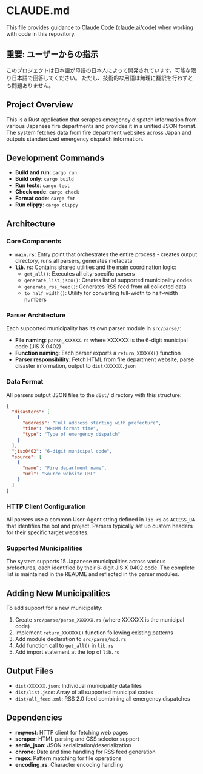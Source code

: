 # CLAUDE.md

This file provides guidance to Claude Code (claude.ai/code) when working with code in this repository.

## 重要: ユーザーからの指示
このプロジェクトは日本語が母語の日本人によって開発されています。可能な限り日本語で回答してください。 ただし、技術的な用語は無理に翻訳を行わずとも問題ありません。

## Project Overview

This is a Rust application that scrapes emergency dispatch information from various Japanese fire departments and provides it in a unified JSON format. The system fetches data from fire department websites across Japan and outputs standardized emergency dispatch information.

## Development Commands

- **Build and run**: `cargo run`
- **Build only**: `cargo build`
- **Run tests**: `cargo test`
- **Check code**: `cargo check`
- **Format code**: `cargo fmt`
- **Run clippy**: `cargo clippy`

## Architecture

### Core Components

- **`main.rs`**: Entry point that orchestrates the entire process - creates output directory, runs all parsers, generates metadata
- **`lib.rs`**: Contains shared utilities and the main coordination logic:
  - `get_all()`: Executes all city-specific parsers
  - `generate_list_json()`: Creates list of supported municipality codes
  - `generate_rss_feed()`: Generates RSS feed from all collected data
  - `to_half_width()`: Utility for converting full-width to half-width numbers

### Parser Architecture

Each supported municipality has its own parser module in `src/parse/`:
- **File naming**: `parse_XXXXXX.rs` where XXXXXX is the 6-digit municipal code (JIS X 0402)
- **Function naming**: Each parser exports a `return_XXXXXX()` function
- **Parser responsibility**: Fetch HTML from fire department website, parse disaster information, output to `dist/XXXXXX.json`

### Data Format

All parsers output JSON files to the `dist/` directory with this structure:
```json
{
  "disasters": [
    {
      "address": "Full address starting with prefecture",
      "time": "HH:MM format time", 
      "type": "Type of emergency dispatch"
    }
  ],
  "jisx0402": "6-digit municipal code",
  "source": [
    {
      "name": "Fire department name",
      "url": "Source website URL"
    }
  ]
}
```

### HTTP Client Configuration

All parsers use a common User-Agent string defined in `lib.rs` as `ACCESS_UA` that identifies the bot and project. Parsers typically set up custom headers for their specific target websites.

### Supported Municipalities

The system supports 15 Japanese municipalities across various prefectures, each identified by their 6-digit JIS X 0402 code. The complete list is maintained in the README and reflected in the parser modules.

## Adding New Municipalities

To add support for a new municipality:

1. Create `src/parse/parse_XXXXXX.rs` (where XXXXXX is the municipal code)
2. Implement `return_XXXXXX()` function following existing patterns
3. Add module declaration to `src/parse/mod.rs`
4. Add function call to `get_all()` in `lib.rs`
5. Add import statement at the top of `lib.rs`

## Output Files

- `dist/XXXXXX.json`: Individual municipality data files
- `dist/list.json`: Array of all supported municipal codes
- `dist/all_feed.xml`: RSS 2.0 feed combining all emergency dispatches

## Dependencies

- **reqwest**: HTTP client for fetching web pages
- **scraper**: HTML parsing and CSS selector support
- **serde_json**: JSON serialization/deserialization
- **chrono**: Date and time handling for RSS feed generation
- **regex**: Pattern matching for file operations
- **encoding_rs**: Character encoding handling